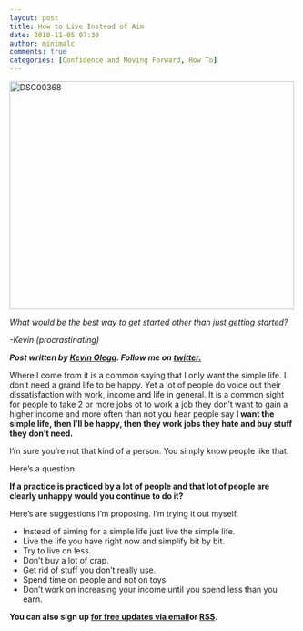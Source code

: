 ```yaml
---
layout: post
title: How to Live Instead of Aim
date: 2010-11-05 07:30
author: minimalc
comments: true
categories: [Confidence and Moving Forward, How To]
---
```

<a title="DSC00368 by Kevin Olega, on Flickr" href="http://www.flickr.com/photos/kevinolega/5125152823/"><img src="http://farm2.static.flickr.com/1157/5125152823_77f7a7be70.jpg" alt="DSC00368" width="500" height="400" /></a>

<em>What would be the best way to get started other than just getting started?</em>

<em>-Kevin (procrastinating)</em>

<em><em><strong>Post written by </strong><a href="http://minimalchanges.com/about"><strong>Kevin Olega</strong></a><strong>. Follow me on </strong><a href="http://twitter.com/kevinolega"><strong>twitter.</strong></a></em></em>

Where I come from it is a common saying that I only want the simple life. I don’t need a grand life to be happy. Yet a lot of people do voice out their dissatisfaction with work, income and life in general. It is a common sight for people to take 2 or more jobs ot to work a job they don’t want to gain a higher income and more often than not you hear people say <strong>I want the simple life, then I’ll be happy, then they work jobs they hate and buy stuff they don’t need.</strong>

I’m sure you’re not that kind of a person. You simply know people like that.

Here’s a question.

<strong>If a practice is practiced by a lot of people and that lot of people are clearly unhappy would you continue to do it?</strong>

Here’s are suggestions I’m proposing. I’m trying it out myself.
<ul>
	<li>Instead of aiming for a simple life just live the simple life.</li>
	<li>Live the life you have right now and simplify bit by bit.</li>
	<li>Try to live on less.</li>
	<li>Don’t buy a lot of crap.</li>
	<li>Get rid of stuff you don’t really use.</li>
	<li>Spend time on people and not on toys.</li>
	<li>Don’t work on increasing your income until you spend less than you earn.</li>
</ul>
<strong>You can also sign up <a href="http://feedburner.google.com/fb/a/mailverify?uri=Minimalchangescom">for free updates via email</a>or <a href="http://feeds.feedburner.com/minimalchangescom">RSS</a>.</strong>
